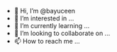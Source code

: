 - 👋 Hi, I’m @bayuceen
- 👀 I’m interested in ...
- 🌱 I’m currently learning ...
- 💞️ I’m looking to collaborate on ...
- 📫 How to reach me ...

<!---
bayuceen/bayuceen is a ✨ special ✨ repository because its `README.md` (this file) appears on your GitHub profile.
You can click the Preview link to take a look at your changes.
--->
